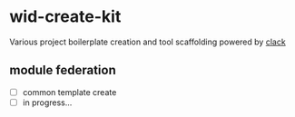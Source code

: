 # wid-create-kit

Various project boilerplate creation and tool scaffolding powered by [clack](https://github.com/natemoo-re/clack)

## module federation

- [ ] common template create
- [ ] in progress...
